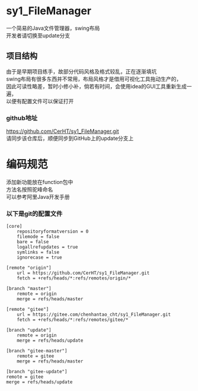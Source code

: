 # sy1_FileManager
一个简易的Java文件管理器，swing布局  
开发者请切换至update分支

## 项目结构
由于是早期项目练手，故部分代码风格及格式较乱，正在逐渐填坑  
swing布局有很多东西并不常用，布局风格才是借用可视化工具拖动生产的，  
因此可读性略差，暂时小修小补，倘若有时间，会使用idea的GUI工具重新生成一遍，  
以便有配置文件可以保证打开

### github地址
https://github.com/CerHT/sy1_FileManager.git  
请同步该仓库后，顺便同步到GitHub上的update分支上

# 编码规范
添加新功能放在function包中  
方法名按照驼峰命名  
可以参考阿里Java开发手册  

### 以下是git的配置文件
```
[core]
    repositoryformatversion = 0
    filemode = false
    bare = false
    logallrefupdates = true
    symlinks = false
    ignorecase = true

[remote "origin"]
    url = https://github.com/CerHT/sy1_FileManager.git
    fetch = +refs/heads/*:refs/remotes/origin/*

[branch "master"]
    remote = origin
    merge = refs/heads/master

[remote "gitee"]
    url = https://gitee.com/chenhantao_cht/sy1_FileManager.git
    fetch = +refs/heads/*:refs/remotes/gitee/*

[branch "update"]
    remote = origin
    merge = refs/heads/update

[branch "gitee-master"]
    remote = gitee
    merge = refs/heads/master

[branch "gitee-update"]
remote = gitee
merge = refs/heads/update 

```
